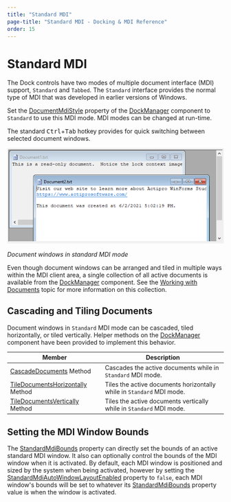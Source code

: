 ```yaml
---
title: "Standard MDI"
page-title: "Standard MDI - Docking & MDI Reference"
order: 15
---
```

# Standard MDI

The Dock controls have two modes of multiple document interface (MDI) support, `Standard` and `Tabbed`.  The `Standard` interface provides the normal type of MDI that was developed in earlier versions of Windows.

Set the [DocumentMdiStyle](xref:@ActiproUIRoot.Controls.Docking.DockManager.DocumentMdiStyle) property of the [DockManager](xref:@ActiproUIRoot.Controls.Docking.DockManager) component to `Standard` to use this MDI mode.  MDI modes can be changed at run-time.

The standard <kbd>Ctrl</kbd>+<kbd>Tab</kbd> hotkey provides for quick switching between selected document windows.

![Screenshot](images/dock-controls-standard-mdi.png)

*Document windows in standard MDI mode*

Even though document windows can be arranged and tiled in multiple ways within the MDI client area, a single collection of all active documents is available from the [DockManager](xref:@ActiproUIRoot.Controls.Docking.DockManager) component.  See the [Working with Documents](working-with-documents.md) topic for more information on this collection.

## Cascading and Tiling Documents

Document windows in `Standard` MDI mode can be cascaded, tiled horizontally, or tiled vertically.  Helper methods on the [DockManager](xref:@ActiproUIRoot.Controls.Docking.DockManager) component have been provided to implement this behavior.

| Member | Description |
|-----|-----|
| [CascadeDocuments](xref:@ActiproUIRoot.Controls.Docking.DockManager.CascadeDocuments*) Method | Cascades the active documents while in `Standard` MDI mode. |
| [TileDocumentsHorizontally](xref:@ActiproUIRoot.Controls.Docking.DockManager.TileDocumentsHorizontally*) Method | Tiles the active documents horizontally while in `Standard` MDI mode. |
| [TileDocumentsVertically](xref:@ActiproUIRoot.Controls.Docking.DockManager.TileDocumentsVertically*) Method | Tiles the active documents vertically while in `Standard` MDI mode. |

## Setting the MDI Window Bounds

The [StandardMdiBounds](xref:@ActiproUIRoot.Controls.Docking.TabbedMdiWindow.StandardMdiBounds) property can directly set the bounds of an active standard MDI window.  It also can optionally control the bounds of the MDI window when it is activated.  By default, each MDI window is positioned and sized by the system when being activated, however by setting the [StandardMdiAutoWindowLayoutEnabled](xref:@ActiproUIRoot.Controls.Docking.DockManager.StandardMdiAutoWindowLayoutEnabled) property to `false`, each MDI window's bounds will be set to whatever its [StandardMdiBounds](xref:@ActiproUIRoot.Controls.Docking.TabbedMdiWindow.StandardMdiBounds) property value is when the window is activated.
